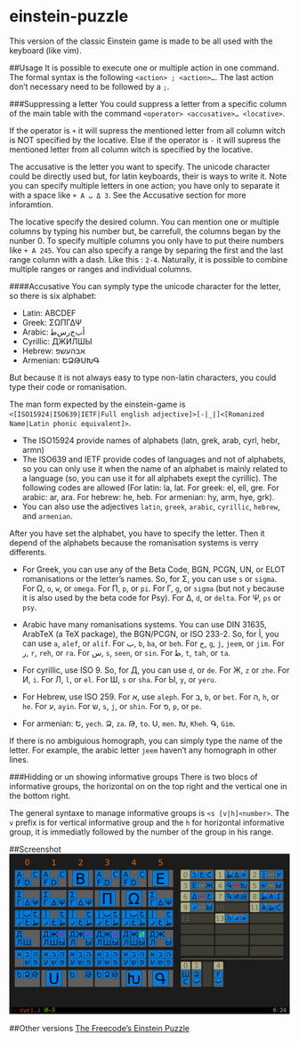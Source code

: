 # einstein-puzzle

This version of the classic Einstein game is made to be all used with the keyboard (like vim).

##Usage
It is possible to execute one or multiple action in one command. The formal syntax is the following `<action> ; <action>…`. The last action don’t necessary need to be followed by a `;`.

###Suppressing a letter
You could suppress a letter from a specific column of the main table with the command `<operator> <accusative>… <locative>`.

If the operator is `+` it will supress the mentioned letter from all column witch is NOT specified by the locative. Else if the operator is `-` it will supress the mentioned letter from all column witch is specified by the locative.

The accusative is the letter you want to specify. The unicode character could be directly used but, for latin keyboards, their is ways to write it. Note you can specify multiple letters in one action; you have only to separate it with a space like `+ A ب Δ 3`. See the Accusative section for more inforamtion.

The locative specify the desired column. You can mention one or multiple columns by typing his number but, be carrefull, the columns began by the nunber 0. To specify multiple columns you only have to put theire numbers like `+ A 245`. You can also specify a range by separing the first and the last range column with a dash. Like this : `2-4`. Naturally, it is possible to combine multiple ranges or ranges and individual columns.

####Accusative
You can symply type the unicode character for the letter, so there is six alphabet:
* Latin: ABCDEF
* Greek: ΣΩΠΓΔΨ
* Arabic: ﺃﺏﺝﺭﺱﻃ
* Cyrillic: ДЖИЛШЫ
* Hebrew: אבהעשפ
* Armenian: ԵՁԹՍԽԳ

But because it is not always easy to type non-latin characters, you could type their code or romanisation.

The man form expected by the einstein-game is `<[ISO15924|ISO639|IETF|Full english adjective]>[-|_|]<[Romanized Name|Latin phonic equivalent]>`.

* The ISO15924 provide names of alphabets (latn, grek, arab, cyrl, hebr, armn)
* The ISO639 and IETF provide codes of languages and not of alphabets, so you can only use it when the name of an alphabet is mainly related to a language (so, you can use it for all alphabets exept the cyrillic). The following codes are allowed (For latin: la, lat. For greek: el, ell, gre. For arabic: ar, ara. For hebrew: he, heb. For armenian: hy, arm, hye, grk).
* You can also use the adjectives `latin`, `greek`, `arabic`, `cyrillic`, `hebrew`, and `armenian`.

After you have set the alphabet, you have to specify the letter. Then it depend of the alphabets because the romanisation systems is verry differents.

* For Greek, you can use any of the Beta Code, BGN, PCGN, UN, or ELOT romanisations or the letter’s names. So, for Σ, you can use `s` or `sigma`. For Ω, `o`, `w`, or `omega`. For Π, `p`, or `pi`. For Γ, `g`, or `sigma` (but not `y` because it is also used by the beta code for Psy). For Δ, `d`, or `delta`. For Ψ, `ps` or `psy`.

* Arabic have many romanisations systems. You can use DIN 31635, ArabTeX (a TeX package), the BGN/PCGN, or ISO 233-2. So, for ﺃ, you can use `a`, `alef`, or `alif`. For ﺏ, `b`, `ba`, or `beh`. For ﺝ, `g`, `j`, `jeem`, or `jim`. For ﺭ, `r`, `reh`, or `ra`. For ﺱ, `s`, `seen`, or `sin`. For ﻃ, `t`, `tah`, or `ta`.

* For cyrillic, use ISO 9. So, for Д, you can use `d`, or `de`. For Ж, `z` or `zhe`. For И, `i`. For Л, `l`, or `el`. For Ш, `s` or `sha`. For Ы, `y`, or `yeru`.

* For Hebrew, use ISO 259. For א, use `aleph`. For ב, `b`, or `bet`. For ה, `h`, or `he`. For ע, `ayin`. For ש, `s`, `j`, or `shin`. For פ, `p`, or `pe`.

* For armenian: Ե, `yech`. Ձ, `za`. Թ, `to`. Ս, `men`. Խ, `Kheh`. Գ, `Gim`.


If there is no ambiguious homograph, you can simply type the name of the letter. For example, the arabic letter `jeem` haven’t any homograph in other lines.

###Hidding or un showing informative groups
There is two blocs of informative groups, the horizontal on on the top right and the vertical one in the bottom right.

The general syntaxe to manage informative groups is `<s [v|h]<number>`. The `v` prefix is for vertical informative group and the `h` for horizontal informative group, it is immediatly followed by the number of the group in his range.

##Screenshot
![Screenshot](./mok-up.png)

##Other versions
[The Freecode’s Einstein Puzzle](http://freecode.com/projects/einsteinpuzzle)
